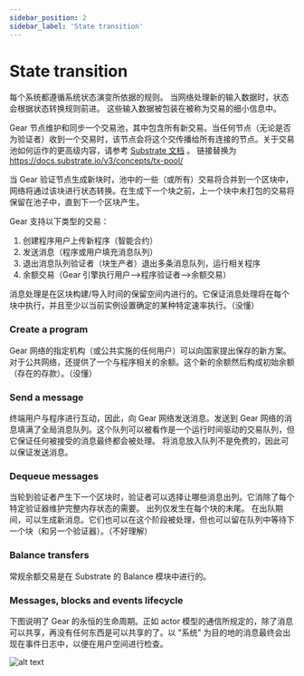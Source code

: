 ```yaml
---
sidebar_position: 2
sidebar_label: 'State transition'
---
```


# State transition

每个系统都遵循系统状态演变所依据的规则。 当网络处理新的输入数据时，状态会根据状态转换规则前进。 这些输入数据被包装在被称为交易的细小信息中。

Gear 节点维护和同步一个交易池，其中包含所有新交易。当任何节点（无论是否为验证者）收到一个交易时，该节点会将这个交传播给所有连接的节点。关于交易池如何运作的更高级内容，请参考 [Substrate 文档](https://substrate.dev/docs/en/knowledgebase/learn-substrate/tx-pool) 。 链接替换为 https://docs.substrate.io/v3/concepts/tx-pool/

当 Gear 验证节点生成新块时，池中的一些（或所有）交易将合并到一个区块中，网络将通过该块进行状态转换。在生成下一个块之前，上一个块中未打包的交易将保留在池子中，直到下一个区块产生。

Gear 支持以下类型的交易：

1. 创建程序用户上传新程序（智能合约）
2. 发送消息（程序或用户填充消息队列）
3. 退出消息队列验证者（块生产者）退出多条消息队列，运行相关程序
4. 余额交易（Gear 引擎执行用户—>程序验证者—>余额交易）

消息处理是在区块构建/导入时间的保留空间内进行的。它保证消息处理将在每个块中执行，并且至少以当前实例设置确定的某种特定速率执行。（没懂）

### Create a program

Gear 网络的指定机构（或公共实施的任何用户）可以向国家提出保存的新方案。对于公共网络，还提供了一个与程序相关的余额。这个新的余额然后构成初始余额（存在的存款）。（没懂）

### Send a message

终端用户与程序进行互动，因此，向 Gear 网络发送消息。发送到 Gear 网络的消息填满了全局消息队列。这个队列可以被看作是一个运行时间驱动的交易队列，但它保证任何被接受的消息最终都会被处理。 将消息放入队列不是免费的，因此可以保证发送消息。

### Dequeue messages

当轮到验证者产生下一个区块时，验证者可以选择让哪些消息出列。它消除了每个特定验证器维护完整内存状态的需要。 出列仅发生在每个块的末尾。 在出队期间，可以生成新消息。它们也可以在这个阶段被处理，但也可以留在队列中等待下一个块（和另一个验证器）。（不好理解）

### Balance transfers

常规余额交易是在 Substrate 的 Balance 模块中进行的。

### Messages, blocks and events lifecycle

下图说明了 Gear 的永恒的生命周期。正如 actor 模型的通信所规定的，除了消息可以共享，再没有任何东西是可以共享的了。以 "系统" 为目的地的消息最终会出现在事件日志中，以便在用户空间进行检查。

![alt text](/assets/mq.jpg)
